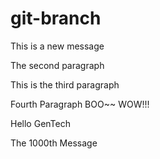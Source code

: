 # git-branch
This is a new message

The second paragraph

This is the third paragraph

Fourth Paragraph BOO~~ WOW!!!

Hello GenTech


The 1000th Message
